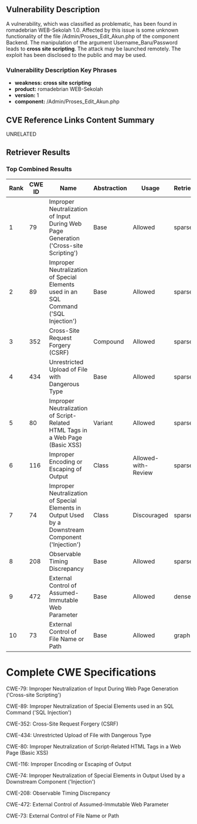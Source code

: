 ## Vulnerability Description
A vulnerability, which was classified as problematic, has been found in romadebrian WEB-Sekolah 1.0. Affected by this issue is some unknown functionality of the file /Admin/Proses_Edit_Akun.php of the component Backend. The manipulation of the argument Username_Baru/Password leads to **cross site scripting**. The attack may be launched remotely. The exploit has been disclosed to the public and may be used.

### Vulnerability Description Key Phrases
- **weakness:** **cross site scripting**
- **product:** romadebrian WEB-Sekolah
- **version:** 1
- **component:** /Admin/Proses_Edit_Akun.php

## CVE Reference Links Content Summary
UNRELATED

## Retriever Results

### Top Combined Results

| Rank | CWE ID | Name | Abstraction | Usage  | Retrievers | Individual Scores |
|------|--------|------|-------------|-------|------------|-------------------|
| 1 | 79 | Improper Neutralization of Input During Web Page Generation ('Cross-site Scripting') | Base | Allowed | sparse | 0.539 |
| 2 | 89 | Improper Neutralization of Special Elements used in an SQL Command ('SQL Injection') | Base | Allowed | sparse | 0.507 |
| 3 | 352 | Cross-Site Request Forgery (CSRF) | Compound | Allowed | sparse | 0.451 |
| 4 | 434 | Unrestricted Upload of File with Dangerous Type | Base | Allowed | sparse | 0.410 |
| 5 | 80 | Improper Neutralization of Script-Related HTML Tags in a Web Page (Basic XSS) | Variant | Allowed | sparse | 0.404 |
| 6 | 116 | Improper Encoding or Escaping of Output | Class | Allowed-with-Review | sparse | 0.371 |
| 7 | 74 | Improper Neutralization of Special Elements in Output Used by a Downstream Component ('Injection') | Class | Discouraged | sparse | 0.361 |
| 8 | 208 | Observable Timing Discrepancy | Base | Allowed | sparse | 0.355 |
| 9 | 472 | External Control of Assumed-Immutable Web Parameter | Base | Allowed | dense | 0.571 |
| 10 | 73 | External Control of File Name or Path | Base | Allowed | graph | 0.002 |



# Complete CWE Specifications

CWE-79: Improper Neutralization of Input During Web Page Generation ('Cross-site Scripting')

CWE-89: Improper Neutralization of Special Elements used in an SQL Command ('SQL Injection')

CWE-352: Cross-Site Request Forgery (CSRF)

CWE-434: Unrestricted Upload of File with Dangerous Type

CWE-80: Improper Neutralization of Script-Related HTML Tags in a Web Page (Basic XSS)

CWE-116: Improper Encoding or Escaping of Output

CWE-74: Improper Neutralization of Special Elements in Output Used by a Downstream Component ('Injection')

CWE-208: Observable Timing Discrepancy

CWE-472: External Control of Assumed-Immutable Web Parameter

CWE-73: External Control of File Name or Path